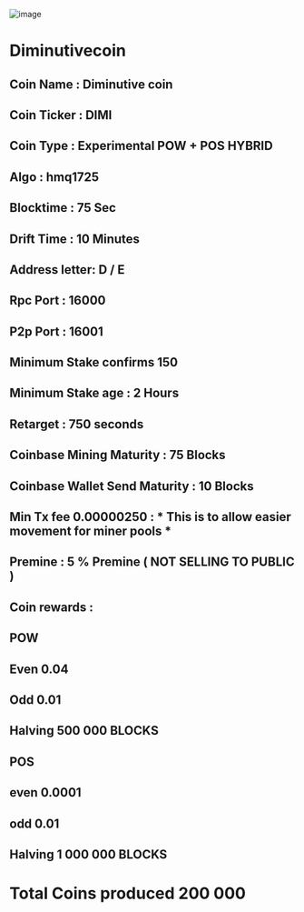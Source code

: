![image](https://i.imgur.com/EGxj936.png)
# Diminutivecoin

## Coin Name : Diminutive coin
## Coin Ticker : DIMI 
## Coin Type : Experimental POW + POS HYBRID
## Algo : hmq1725
## Blocktime : 75 Sec
## Drift Time : 10 Minutes
## Address letter: D / E
## Rpc Port : 16000 
## P2p Port : 16001
## Minimum Stake confirms 150
## Minimum Stake age : 2 Hours 
## Retarget : 750 seconds
## Coinbase Mining Maturity : 75 Blocks
## Coinbase Wallet Send Maturity : 10 Blocks
## Min Tx fee 0.00000250 : * This is to allow easier movement for miner pools * 
## Premine : 5 % Premine ( NOT SELLING TO PUBLIC )
## Coin rewards :
## POW  
## Even 0.04 
## Odd 0.01 
## Halving 500 000 BLOCKS
## POS 
## even 0.0001
## odd 0.01
## Halving 1 000 000 BLOCKS
# Total Coins produced 200 000
